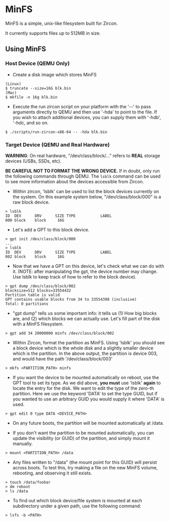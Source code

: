 # MinFS

MinFS is a simple, unix-like filesystem built for Zircon.

It currently supports files up to 512MB in size.

## Using MinFS

### Host Device (QEMU Only)

 * Create a disk image which stores MinFS
```shell
(Linux)
$ truncate --size=16G blk.bin
(Mac)
$ mkfile -n 16g blk.bin
```
 * Execute the run zircon script on your platform with the '--' to pass
   arguments directly to QEMU and then use '-hda' to point to the file. If you
   wish to attach additional devices, you can supply them with '-hdb', '-hdc,
   and so on.
```shell
$ ./scripts/run-zircon-x86-64 -- -hda blk.bin
```

### Target Device (QEMU and Real Hardware)

**WARNING**: On real hardware, "/dev/class/block/..." refers to **REAL** storage
devices (USBs, SSDs, etc).

**BE CAREFUL NOT TO FORMAT THE WRONG DEVICE.** If in doubt, only run the
following commands through QEMU.
The `lsblk` command can be used to see more information about the devices
accessible from Zircon.

 * Within zircon, 'lsblk' can be used to list the block devices currently on
   the system. On this example system below, "/dev/class/block/000" is a raw
   block device.
```
> lsblk
ID  DEV      DRV      SIZE TYPE           LABEL
000 block    block     16G
```
 * Let's add a GPT to this block device.
```
> gpt init /dev/class/block/000
...
> lsblk
ID  DEV      DRV      SIZE TYPE           LABEL
002 block    block     16G
```
 * Now that we have a GPT on this device, let's check what we can do with it.
   (NOTE: after manipulating the gpt, the device number may change. Use lsblk
   to keep track of how to refer to the block device).
```
> gpt dump /dev/class/block/002
blocksize=512 blocks=33554432
Partition table is valid
GPT contains usable blocks from 34 to 33554398 (inclusive)
Total: 0 partitions
```
 * "gpt dump" tells us some important info: it tells us (1) How big blocks are,
   and (2) which blocks we can actually use.
   Let's fill part of the disk with a MinFS filesystem.
```
> gpt add 34 20000000 minfs /dev/class/block/002
```
 * Within Zircon, format the partition as MinFS. Using 'lsblk' you should see
   a block device which is the whole disk and a slightly smaller device which
   is the partition. In the above output, the partition is device 003, and would
   have the path '/dev/class/block/003'
```
> mkfs <PARTITION_PATH> minfs
```

 * If you want the device to be mounted automatically on reboot, use the GPT
   tool to set its type. As we did above, **you must** use 'lsblk' **again**
   to locate the entry for the disk. We want to edit the type of the zero-th
   partition.  Here we use the keyword 'DATA' to set the type GUID, but if you
   wanted to use an arbitrary GUID you would supply it where 'DATA' is used.
```
> gpt edit 0 type DATA <DEVICE_PATH>
```

 * On any future boots, the partition will be mounted automatically at /data.

 * If you don't want the partition to be mounted automatically, you can update
   the visibility (or GUID) of the partition, and simply mount it manually.
```
> mount <PARTITION_PATH> /data
```

 * Any files written to "/data" (the mount point for this GUID) will persist
   across boots. To test this, try making a file on the new MinFS volume,
   rebooting, and observing it still exists.
```
> touch /data/foobar
> dm reboot
> ls /data
```

 * To find out which block device/file system is mounted at each subdirectory
   under a given path, use the following command:
```
> lsfs -b <PATH>
```